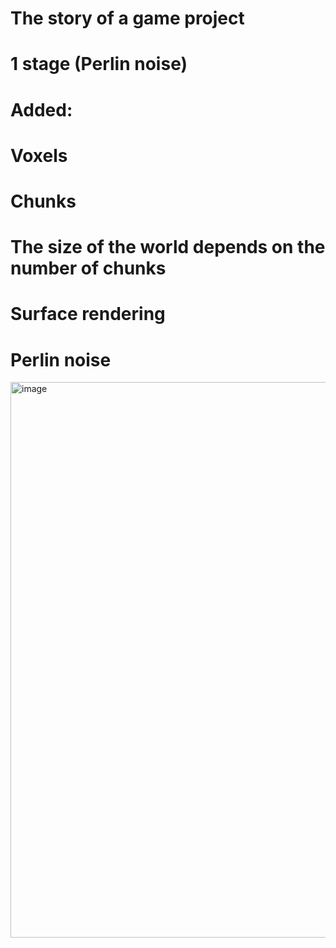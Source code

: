 # The story of a game project

# 1 stage (Perlin noise)
# Added:
# Voxels
# Chunks
# The size of the world depends on the number of chunks
# Surface rendering
# Perlin noise

<img width="1124" height="889" alt="image" src="https://github.com/user-attachments/assets/0196835f-d67e-4bbe-911f-22a9e23f665b" />

